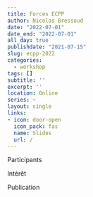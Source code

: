 ```yaml
---
title: Forces ECPP
author: Nicolas Bressoud
date: "2022-07-01"
date_end: "2022-07-01"
all_day: true
publishdate: "2021-07-15"
slug: ecpp-2022
categories:
  - workshop
tags: []
subtitle: ''
excerpt: ''
location: Online
series: ~
layout: single
links:
- icon: door-open
  icon_pack: fas
  name: Slides
  url: /
---
```



Participants

Intérêt

Publication